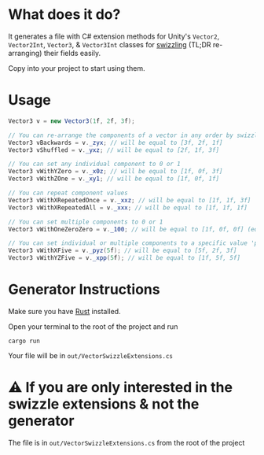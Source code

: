 # What does it do?

It generates a file with C# extension methods for Unity's ```Vector2```, ```Vector2Int```, ```Vector3```, & ```Vector3Int``` classes for 
[swizzling](https://en.wikipedia.org/wiki/Swizzling_(computer_graphics)) (TL;DR re-arranging) their fields easily.

Copy into your project to start using them.

# Usage

```cs
Vector3 v = new Vector3(1f, 2f, 3f);

// You can re-arrange the components of a vector in any order by swizzling
Vector3 vBackwards = v._zyx; // will be equal to [3f, 2f, 1f]
Vector3 vShuffled = v._yxz; // will be equal to [2f, 1f, 3f]

// You can set any individual component to 0 or 1
Vector3 vWithYZero = v._x0z; // will be equal to [1f, 0f, 3f]
Vector3 vWithZOne = v._xy1; // will be equal to [1f, 0f, 1f]

// You can repeat component values
Vector3 vWithXRepeatedOnce = v._xxz; // will be equal to [1f, 1f, 3f]
Vector3 vWithXRepeatedAll = v._xxx; // will be equal to [1f, 1f, 1f]

// You can set multiple components to 0 or 1
Vector3 vWithOneZeroZero = v._100; // will be equal to [1f, 0f, 0f] (equivalent to Vector3.right)

// You can set individual or multiple components to a specific value 'p'
Vector3 vWithXFive = v._pyz(5f); // will be equal to [5f, 2f, 3f]
Vector3 vWithYZFive = v._xpp(5f); // will be equal to [1f, 5f, 5f]
```

# Generator Instructions
Make sure you have [Rust](https://www.rust-lang.org/) installed.

Open your terminal to the root of the project and run

```
cargo run
```

Your file will be in ```out/VectorSwizzleExtensions.cs```

# ⚠ If you are only interested in the swizzle extensions & not the generator

The file is in ```out/VectorSwizzleExtensions.cs``` from the root of the project